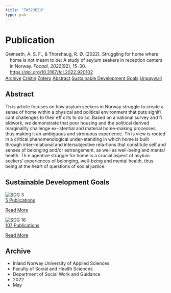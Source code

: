 ```yaml
---
title: "TW32JBZU"
type: pub
---
```

<h1>Publication</h1>
<article id="csl-bib-container-TW32JBZU" class="csl-bib-container">
  <div class="csl-bib-body" style="line-height: 1.35; padding-left: 1em; text-indent:-1em;">
  <div class="csl-entry">Gr&#xF8;nseth, A. S. F., &amp; Thorshaug, R. &#xD8;. (2022). Struggling for home where home is not meant to be: A study of asylum seekers in reception centers in Norway. <i>Focaal</i>, <i>2022</i>(92), 15&#x2013;30. <a href="https://doi.org/10.3167/fcl.2022.920102">https://doi.org/10.3167/fcl.2022.920102</a></div>
</div>
  <div class="csl-bib-buttons">
    <a href="#taxonomy-article-TW32JBZU" class="csl-bib-button">Archive</a>
    <a href="https://app.cristin.no/results/show.jsf?id=2021022" alt="Cristin URL" class="csl-bib-button">Cristin</a>
    <a href="http://zotero.org/groups/5402882/items/TW32JBZU" alt="Zotero URL" class="csl-bib-button">Zotero</a>
    <a href="#abstract-article-TW32JBZU" class="csl-bib-button">Abstract</a>
    <a href="#sdg-article-TW32JBZU" class="csl-bib-button">Sustainable Development Goals</a>
    <a href="https://www.berghahnjournals.com/downloadpdf/journals/focaal/2022/92/fcl920102.pdf" class="csl-bib-button">Unpaywall</a>
  </div>
  <div id="csl-bib-meta-container-TW32JBZU"></div>
</article>
<div id="csl-bib-meta-TW32JBZU" class="csl-bib-meta">
  <article id="abstract-article-TW32JBZU" class="abstract-article">
    <h1>Abstract</h1>
    Th is article focuses on how asylum seekers in Norway struggle to create a sense of home within a physical and political environment that puts signifi cant challenges to their eff orts to do so. Based on a national survey and fi eldwork, we demonstrate that poor housing and the political derived marginality challenge ex-istential and material home-making processes, thus making it an ambiguous and strenuous experience. Th is view is rooted in a critical phenomenological under-standing in which home is built through inter-relational and intersubjective rela-tions that constitute self and senses of belonging and/or estrangement, as well as well-being and mental health. Th e agentive struggle for home is a crucial aspect of asylum seekers’ experiences of belonging, well-being and mental health, thus being at the heart of questions of social justice.
  </article>
  <article id="sdg-article-TW32JBZU" class="sdg-article">
    <h1>Sustainable Development Goals</h1>
    <div class="sdg-container"><div id="sdg3" class="sdg"> <img src="{{< params subfolder >}}images/sdg/sdg03_en.png" class="image" alt="SDG 3"> <div class="sdg-overlay"> <a href="{{< params subfolder >}}en/archive/?sdg=3#archive" class="sdg-publication-count"><span>5</span> Publications</a> <p><a href="https://sdgs.un.org/goals/goal3" class="sdg-read-more">Read More</a></p> </div> </div> <div id="sdg16" class="sdg"> <img src="{{< params subfolder >}}images/sdg/sdg16_en.png" class="image" alt="SDG 16"> <div class="sdg-overlay"> <a href="{{< params subfolder >}}en/archive/?sdg=16#archive" class="sdg-publication-count"><span>107</span> Publications</a> <p><a href="https://sdgs.un.org/goals/goal16" class="sdg-read-more">Read More</a></p> </div> </div></div>
  </article>
  <article id="taxonomy-article-TW32JBZU" class="taxonomy-article">
    <h1>Archive</h1>
    <ul>
      <li>Inland Norway University of Applied Sciences</li>
      <li>Faculty of Social and Health Sciences</li>
      <li>Department of Social Work and Guidance</li>
      <li>2022</li>
      <li>May</li>
    </ul>
  </article>
</div>
